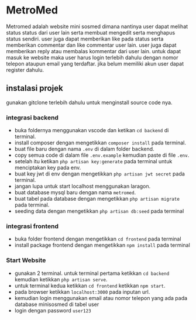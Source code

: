 # MetroMed
Metromed adalah website mini sosmed dimana nantinya user dapat melihat status status dari user lain serta membuat mengedit serta menghapus status sendiri. user juga dapat memberikan like pada status serta memberikan commentar dan like commentar user lain. user juga dapat memberikan reply atau membalas kommentar dari user lain. untuk dapat masuk ke website maka user harus login terlebih dahulu dengan nomor telepon ataupun email yang terdaftar. jika belum memiliki akun user dapat register dahulu.
## instalasi projek
gunakan gitclone terlebih dahulu untuk menginstall source code nya.
### integrasi backend

- buka foldernya menggunakan vscode dan ketikan `cd backend` di terminal.
- install composer dengan mengetikkan `composer install` pada terminal.
- buat file baru dengan nama `.env` di dalam folder backend.
- copy semua code di dalam file `.env.example` kemudian paste di file `.env`.
- setelah itu ketikan `php artisan key:generate` pada terminal untuk menciptakan key pada env.
- buat key jwt di env dengan mengetikkan `php artisan jwt secret` pada terminal.
- jangan lupa untuk start localhost menggunakan laragon.
- buat database mysql baru dengan nama `metromed`.
- buat tabel pada database dengan mengetikkan `php artisan migrate` pada terminal.
- seeding data dengan mengetikkan `php artisan db:seed` pada terminal

### integrasi frontend
- buka folder frontend dengan mengetikkan `cd frontend` pada terminal
- install package frontend dengan mengetikkan `npm install` pada terminal

### Start Website
- gunakan 2 terminal. untuk terminal pertama ketikkan `cd backend` kemudian ketikkan `php artisan serve`.
- untuk terminal kedua ketikkan `cd frontend` ketikkan `npm start`.
- pada browser ketikkan `localhost:3000` pada inputan url.
- kemudian login menggunakan email atau nomor telepon yang ada pada database minisosmed di tabel user
- login dengan password `user123`

